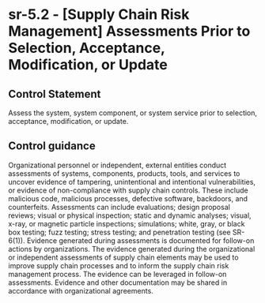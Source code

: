 # sr-5.2 - \[Supply Chain Risk Management\] Assessments Prior to Selection, Acceptance, Modification, or Update

## Control Statement

Assess the system, system component, or system service prior to selection, acceptance, modification, or update.

## Control guidance

Organizational personnel or independent, external entities conduct assessments of systems, components, products, tools, and services to uncover evidence of tampering, unintentional and intentional vulnerabilities, or evidence of non-compliance with supply chain controls. These include malicious code, malicious processes, defective software, backdoors, and counterfeits. Assessments can include evaluations; design proposal reviews; visual or physical inspection; static and dynamic analyses; visual, x-ray, or magnetic particle inspections; simulations; white, gray, or black box testing; fuzz testing; stress testing; and penetration testing (see SR-6(1)). Evidence generated during assessments is documented for follow-on actions by organizations. The evidence generated during the organizational or independent assessments of supply chain elements may be used to improve supply chain processes and to inform the supply chain risk management process. The evidence can be leveraged in follow-on assessments. Evidence and other documentation may be shared in accordance with organizational agreements.
